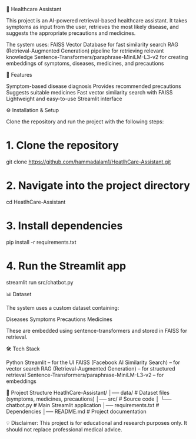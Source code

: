 🏥 Healthcare Assistant

This project is an AI-powered retrieval-based healthcare assistant. It takes symptoms as input from the user, retrieves the most likely disease, and suggests the appropriate precautions and medicines.

The system uses:
FAISS Vector Database for fast similarity search
RAG (Retrieval-Augmented Generation) pipeline for retrieving relevant knowledge
Sentence-Transformers/paraphrase-MiniLM-L3-v2 for creating embeddings of symptoms, diseases, medicines, and precautions

🚀 Features

Symptom-based disease diagnosis
Provides recommended precautions
Suggests suitable medicines
Fast vector similarity search with FAISS
Lightweight and easy-to-use Streamlit interface


⚙️ Installation & Setup

Clone the repository and run the project with the following steps:

# 1. Clone the repository
git clone https://github.com/hammadalam1/HeatlhCare-Assistant.git

# 2. Navigate into the project directory
cd HeatlhCare-Assistant

# 3. Install dependencies
pip install -r requirements.txt

# 4. Run the Streamlit app
streamlit run src/chatbot.py

📊 Dataset

The system uses a custom dataset containing:

Diseases
Symptoms
Precautions
Medicines

These are embedded using sentence-transformers and stored in FAISS for retrieval.

🛠️ Tech Stack

Python
Streamlit – for the UI
FAISS (Facebook AI Similarity Search) – for vector search
RAG (Retrieval-Augmented Generation) – for structured retrieval
Sentence-Transformers/paraphrase-MiniLM-L3-v2 – for embeddings

📌 Project Structure
HeatlhCare-Assistant/
│── data/                     # Dataset files (symptoms, medicines, precautions)
│── src/                      # Source code
│   └── chatbot.py             # Main Streamlit application
│── requirements.txt           # Dependencies
│── README.md                  # Project documentation


💡 Disclaimer: This project is for educational and research purposes only. It should not replace professional medical advice.